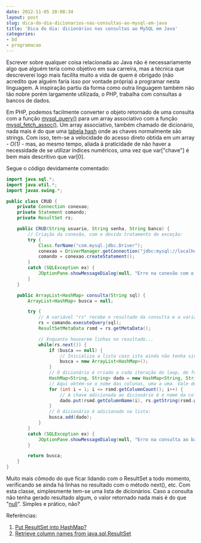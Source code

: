 ```yaml
---
date: 2012-11-05 20:08:34
layout: post
slug: dica-do-dia-dicionarios-nas-consultas-ao-mysql-em-java
title: 'Dica do dia: dicionários nas consultas ao MySQL em Java'
categories:
- bd
- programacao
---
```


Escrever sobre qualquer coisa relacionada ao Java não é necessariamente algo que alguém teria como objetivo em sua carreira, mas a técnica que descreverei logo mais facilita muito a vida de quem é obrigado (não acredito que alguém faria isso por vontade própria) a programar nesta linguagem. A inspiração partiu da forma como outra linguagem também não tão nobre porém largamente utilizada, o PHP, trabalha com consultas a bancos de dados.

Em PHP, podemos facilmente converter o objeto retornado de uma consulta com a função [mysql_query()](http://php.net/manual/en/function.mysql-query.php) para um array associativo com a função [mysql_fetch_assoc()](http://php.net/manual/en/function.mysql-fetch-assoc.php). Um array associativo, também chamado de dicionário, nada mais é do que uma [tabela hash](http://en.wikipedia.org/wiki/Hash_table) onde as chaves normalmente são strings. Com isso, tem-se a velocidade do acesso direto obtida em um array - _O(1)_ - mas, ao mesmo tempo, aliada à praticidade de não haver a necessidade de se utilizar índices numéricos, uma vez que var["chave"] é bem mais descritivo que var[0].

Segue o código devidamente comentado:

``` java
import java.sql.*;
import java.util.*;
import javax.swing.*;

public class CRUD {
    private Connection conexao;
    private Statement comando;
    private ResultSet rs;

    public CRUD(String usuario, String senha, String banco) {
        // Criação da conexão, com o devido tratamento de exceção:
        try {
            Class.forName("com.mysql.jdbc.Driver");
            conexao = DriverManager.getConnection("jdbc:mysql://localhost:3306/" + banco, usuario, senha);
            comando = conexao.createStatement();
        }
        catch (SQLException ex) {
            JOptionPane.showMessageDialog(null, "Erro na conexão com o banco de dados: " + ex);
        }
    }

    public ArrayList<HashMap> consulta(String sql) {
        ArrayList<HashMap> busca = null;

        try {
            // A variável "rs" recebe o resultado da consulta e a variável "rsmd" armazena as informações a respeito da mesma, como os nomes das colunas:
            rs = comando.executeQuery(sql);
            ResultSetMetaData rsmd = rs.getMetaData();

            // Enquanto houverem linhas no resultado...
            while(rs.next()) {
                if (busca == null) {
                    // Inicializa a lista caso isto ainda não tenha sido feito:
                    busca = new ArrayList<HashMap>();
                }
                // O dicionário é criado a cada iteração do loop, de forma que os dados da linha anterior sejam descartados:
                HashMap<String, String> dado = new HashMap<String, String>();
                // Aqui obtém-se o nome das colunas, uma a uma. Vale destacar que a contagem começa em "1" e não em "0".
                for (int i = 1; i <= rsmd.getColumnCount(); i++) {
                    // A chave adicionada ao dicionário é o nome da coluna e seu valor é o conteúdo desta coluna na linha atual:
                    dado.put(rsmd.getColumnName(i), rs.getString(rsmd.getColumnName(i)));
                }
                // O dicionário é adicionado na lista:
                busca.add(dado);
            }
        }
        catch (SQLException ex) {
            JOptionPane.showMessageDialog(null, "Erro na consulta ao banco de dados: " + ex);
        }

        return busca;
    }
}
```

Muito mais cômodo do que ficar lidando com o ResultSet a todo momento, verificando se ainda há linhas no resultado com o método next(), etc. Com esta classe, simplesmente tem-se uma lista de dicionários. Caso a consulta não tenha gerado resultado algum, o valor retornado nada mais é do que "[null](https://en.wikipedia.org/wiki/Pointer_%28computer_programming%29#Null_pointer)". Simples e prático, não?

Referências:  
1. [Put ResultSet into HashMap?](http://stackoverflow.com/questions/8392942/put-resultset-into-hashmap)  
2. [Retrieve column names from java.sql.ResultSet](http://stackoverflow.com/questions/696782/retrieve-column-names-from-java-sql-resultset)
